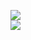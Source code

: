 [![](https://img.shields.io/badge/Made%20With-Github%20Spray-lightgrey.svg?style=for-the-badge&logo=github)](https://github.com/Annihil/github-spray#2033)  
[![](https://i.imgur.com/2DrTn0Z.gif)](https://github.com/Annihil/github-spray)